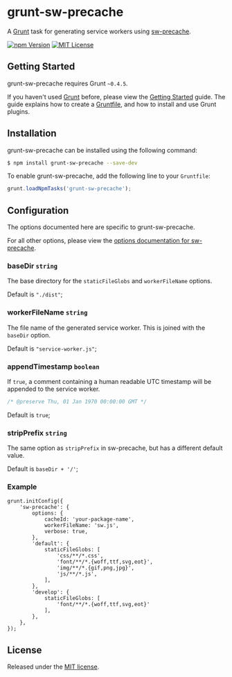 # grunt-sw-precache

A [Grunt](http://gruntjs.com) task for generating service workers using [sw-precache](https://www.npmjs.com/package/sw-precache).

[![npm Version](https://img.shields.io/npm/v/grunt-sw-precache.svg?style=flat-square)](https://www.npmjs.com/package/grunt-sw-precache)
[![MIT License](https://img.shields.io/badge/license-MIT-blue.svg?style=flat-square)](https://bitbucket.org/morrisallison/grunt-sw-precache/raw/default/LICENSE)

## Getting Started

grunt-sw-precache requires Grunt `~0.4.5`.

If you haven't used [Grunt](http://gruntjs.com/) before, please view the [Getting Started](http://gruntjs.com/getting-started) guide.
The guide explains how to create a [Gruntfile](http://gruntjs.com/sample-gruntfile), and how to install and use Grunt plugins.

## Installation

grunt-sw-precache can be installed using the following command:

```bash
$ npm install grunt-sw-precache --save-dev
```

To enable grunt-sw-precache, add the following line to your `Gruntfile`:

```javascript
grunt.loadNpmTasks('grunt-sw-precache');
```

## Configuration

The options documented here are specific to grunt-sw-precache.

For all other options, please view the [options documentation for sw-precache](https://github.com/googlechrome/sw-precache#options).

### baseDir `string`

The base directory for the `staticFileGlobs` and `workerFileName` options.

Default is `"./dist"`;

### workerFileName `string`

The file name of the generated service worker. This is joined with the `baseDir` option.

Default is `"service-worker.js"`;

### appendTimestamp `boolean`

If `true`, a comment containing a human readable UTC timestamp will be appended to the service worker.

```javascript
/* @preserve Thu, 01 Jan 1970 00:00:00 GMT */
```

Default is `true`;

### stripPrefix `string`

The same option as `stripPrefix` in sw-precache, but has a different default value.

Default is `baseDir + '/'`;

### Example

    grunt.initConfig({
		'sw-precache': {
			options: {
				cacheId: 'your-package-name',
				workerFileName: 'sw.js',
				verbose: true,
			},
			'default': {
				staticFileGlobs: [
					'css/**/*.css',
					'font/**/*.{woff,ttf,svg,eot}',
					'img/**/*.{gif,png,jpg}',
					'js/**/*.js',
				],
			},
			'develop': {
				staticFileGlobs: [
					'font/**/*.{woff,ttf,svg,eot}'
				],
			},
		},
    });

## License

Released under the [MIT license](https://bitbucket.org/morrisallison/grunt-sw-precache/raw/default/LICENSE).